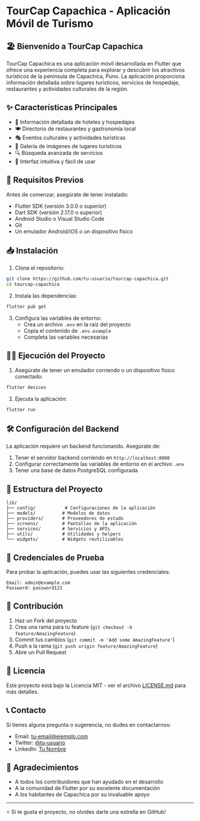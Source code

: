 # TourCap Capachica - Aplicación Móvil de Turismo

## 🏖️ Bienvenido a TourCap Capachica

TourCap Capachica es una aplicación móvil desarrollada en Flutter que ofrece una experiencia completa para explorar y descubrir los atractivos turísticos de la península de Capachica, Puno. La aplicación proporciona información detallada sobre lugares turísticos, servicios de hospedaje, restaurantes y actividades culturales de la región.

## ✨ Características Principales

- 🏨 Información detallada de hoteles y hospedajes
- 🍽️ Directorio de restaurantes y gastronomía local
- 🎭 Eventos culturales y actividades turísticas
- 📸 Galería de imágenes de lugares turísticos
- 🔍 Búsqueda avanzada de servicios
- 📱 Interfaz intuitiva y fácil de usar

## 🚀 Requisitos Previos

Antes de comenzar, asegúrate de tener instalado:

- Flutter SDK (versión 3.0.0 o superior)
- Dart SDK (versión 2.17.0 o superior)
- Android Studio o Visual Studio Code
- Git
- Un emulador Android/iOS o un dispositivo físico

## 📥 Instalación

1. Clona el repositorio:
```bash
git clone https://github.com/tu-usuario/tourcap-capachica.git
cd tourcap-capachica
```

2. Instala las dependencias:
```bash
flutter pub get
```

3. Configura las variables de entorno:
   - Crea un archivo `.env` en la raíz del proyecto
   - Copia el contenido de `.env.example`
   - Completa las variables necesarias

## 🏃‍♂️ Ejecución del Proyecto

1. Asegúrate de tener un emulador corriendo o un dispositivo físico conectado:
```bash
flutter devices
```

2. Ejecuta la aplicación:
```bash
flutter run
```

## 🛠️ Configuración del Backend

La aplicación requiere un backend funcionando. Asegúrate de:

1. Tener el servidor backend corriendo en `http://localhost:8000`
2. Configurar correctamente las variables de entorno en el archivo `.env`
3. Tener una base de datos PostgreSQL configurada

## 📱 Estructura del Proyecto

```
lib/
├── config/           # Configuraciones de la aplicación
├── models/          # Modelos de datos
├── providers/       # Proveedores de estado
├── screens/         # Pantallas de la aplicación
├── services/        # Servicios y APIs
├── utils/           # Utilidades y helpers
└── widgets/         # Widgets reutilizables
```

## 🔑 Credenciales de Prueba

Para probar la aplicación, puedes usar las siguientes credenciales:

```
Email: admin@example.com
Password: password123
```

## 🤝 Contribución

1. Haz un Fork del proyecto
2. Crea una rama para tu feature (`git checkout -b feature/AmazingFeature`)
3. Commit tus cambios (`git commit -m 'Add some AmazingFeature'`)
4. Push a la rama (`git push origin feature/AmazingFeature`)
5. Abre un Pull Request

## 📄 Licencia

Este proyecto está bajo la Licencia MIT - ver el archivo [LICENSE.md](LICENSE.md) para más detalles.

## 📞 Contacto

Si tienes alguna pregunta o sugerencia, no dudes en contactarnos:

- Email: tu-email@ejemplo.com
- Twitter: [@tu-usuario](https://twitter.com/tu-usuario)
- LinkedIn: [Tu Nombre](https://linkedin.com/in/tu-usuario)

## 🙏 Agradecimientos

- A todos los contribuidores que han ayudado en el desarrollo
- A la comunidad de Flutter por su excelente documentación
- A los habitantes de Capachica por su invaluable apoyo

---

⭐️ Si te gusta el proyecto, no olvides darle una estrella en GitHub!
